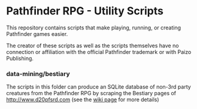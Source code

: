 # Pathfinder RPG - Utility Scripts
This repository contains scripts that make playing, running, or creating Pathfinder games easier.

The creator of these scripts as well as the scripts themselves have no connection or affiliation with the official Pathfinder trademark or with Paizo Publishing.

### data-mining/bestiary
The scripts in this folder can produce an SQLite database of non-3rd party creatures from the Pathfinder RPG by scraping the Bestiary pages of http://www.d20pfsrd.com (see the [wiki page](https://github.com/lot9s/pathfinder-rpg-utils/wiki/Data-Mining-%7C-Bestiary) for more details)
